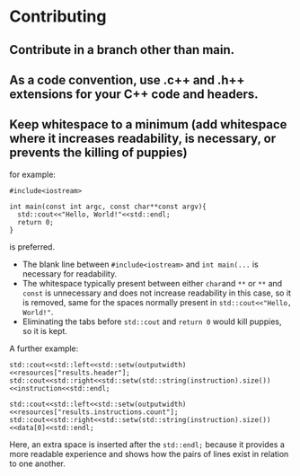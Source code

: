 # Contributing
## Contribute in a branch other than main.
## As a code convention, use .c++ and .h++ extensions for your C++ code and headers.
## Keep whitespace to a minimum (add whitespace where it increases readability, is necessary, or prevents the killing of puppies)
  for example:
  ```
  #include<iostream>
  
  int main(const int argc, const char**const argv){
    std::cout<<"Hello, World!"<<std::endl;
    return 0;
  }
  ```
  is preferred.
  - The blank line between `#include<iostream>` and `int main(...` is necessary for readability. 
  - The whitespace typically present between either `char`and `**` or `**` and `const` is unnecessary and does not increase readability in this case, so it is removed, 
  same for the spaces normally present in `std::cout<<"Hello, World!"`. 
  - Eliminating the tabs before `std::cout` and `return 0` would kill puppies, so it is kept.
  
  A further example:
  ```
  std::cout<<std::left<<std::setw(outputwidth)<<resources["results.header"];
  std::cout<<std::right<<std::setw(std::string(instruction).size())<<instruction<<std::endl;
  
  std::cout<<std::left<<std::setw(outputwidth)<<resources["results.instructions.count"];
  std::cout<<std::right<<std::setw(std::string(instruction).size())<<data[0]<<std::endl;
  ```
  Here, an extra space is inserted after the `std::endl;` because it provides a more readable experience and shows how the pairs of lines exist in relation to one another.
